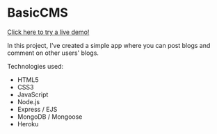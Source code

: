 # BasicCMS

[Click here to try a live demo!](https://blogify-by-nicholas-ewing.herokuapp.com/blogs)

In this project, I've created a simple app where you can post blogs and comment on other users' blogs.

Technologies used:
* HTML5
* CSS3
* JavaScript
* Node.js
* Express / EJS
* MongoDB / Mongoose
* Heroku